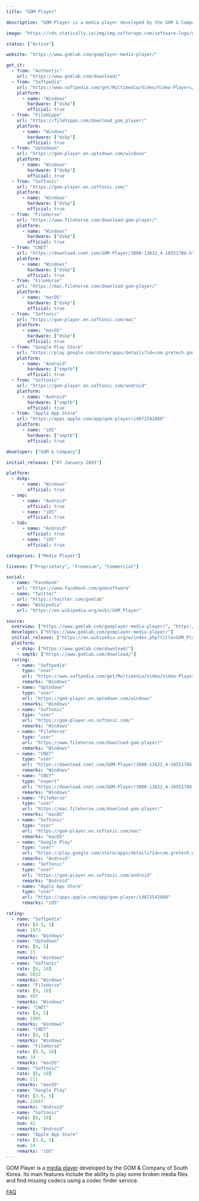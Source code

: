 ```yaml
---
title: "GOM Player"

description: "GOM Player is a media player developed by the GOM & Company of South Korea"

image: "https://cdn.statically.io/img/img.softorage.com/software-logo/gom-player.png?h=64"

status: ["Active"]

website: "https://www.gomlab.com/gomplayer-media-player/"

get_it:
  - from: "Authentic"
    url: "https://www.gomlab.com/download/"
  - from: "Softpedia"
    url: "https://www.softpedia.com/get/Multimedia/Video/Video-Players/Gom-Player.shtml"
    platform:
      - name: "Windows"
        hardware: ["dskp"]
        official: true
  - from: "FileHippo"
    url: "https://filehippo.com/download_gom_player/"
    platform:
      - name: "Windows"
        hardware: ["dskp"]
        official: true
  - from: "Uptodown"
    url: "https://gom-player.en.uptodown.com/windows"
    platform:
      - name: "Windows"
        hardware: ["dskp"]
        official: true
  - from: "Softonic"
    url: "https://gom-player.en.softonic.com/"
    platform:
      - name: "Windows"
        hardware: ["dskp"]
        official: true
  - from: "FileHorse"
    url: "https://www.filehorse.com/download-gom-player/"
    platform:
      - name: "Windows"
        hardware: ["dskp"]
        official: true
  - from: "CNET"
    url: "https://download.cnet.com/GOM-Player/3000-13632_4-10551786.html"
    platform:
      - name: "Windows"
        hardware: ["dskp"]
        official: true
  - from: "FileHorse"
    url: "https://mac.filehorse.com/download-gom-player/"
    platform:
      - name: "macOS"
        hardware: ["dskp"]
        official: true
  - from: "Softonic"
    url: "https://gom-player.en.softonic.com/mac"
    platform:
      - name: "macOS"
        hardware: ["dskp"]
        official: true
  - from: "Google Play Store"
    url: "https://play.google.com/store/apps/details?id=com.gretech.gomplayerko"
    platform:
      - name: "Android"
        hardware: ["smptb"]
        official: true
  - from: "Softonic"
    url: "https://gom-player.en.softonic.com/android"
    platform:
      - name: "Android"
        hardware: ["smptb"]
        official: true
  - from: "Apple App Store"
    url: "https://apps.apple.com/app/gom-player/id672542880"
    platform:
      - name: "iOS"
        hardware: ["smptb"]
        official: true

developer: ["GOM & Company"]

initial_release: ["07 January 2003"]

platform:
  - dskp:
      - name: "Windows"
        official: true
  - smp:
      - name: "Android"
        official: true
      - name: "iOS"
        official: true
  - tab:
      - name: "Android"
        official: true
      - name: "iOS"
        official: true

categories: ["Media Player"]

license: ["Proprietary", "Freemium", "Commercial"]

social:
  - name: "Facebook"
    url: "https://www.facebook.com/gomsoftware"
  - name: "Twitter"
    url: "https://twitter.com/gomlab"
  - name: "Wikipedia"
    url: "https://en.wikipedia.org/wiki/GOM_Player"

source:
  overview: ["https://www.gomlab.com/gomplayer-media-player/", "https://web.archive.org/web/20131219234124/http://player.gomlab.com/eng/overview/"]
  developer: ["https://www.gomlab.com/gomplayer-media-player/"]
  initial_release: ["https://en.wikipedia.org/w/index.php?title=GOM_Player&oldid=945860318"]
  platform:
    - dskp: ["https://www.gomlab.com/download/"]
    - smptb: ["https://www.gomlab.com/download/"]
  rating:
    - name: "Softpedia"
      type: "user"
      url: "https://www.softpedia.com/get/Multimedia/Video/Video-Players/Gom-Player.shtml"
      remarks: "Windows"
    - name: "Uptodown"
      type: "user"
      url: "https://gom-player.en.uptodown.com/windows"
      remarks: "Windows"
    - name: "Softonic"
      type: "user"
      url: "https://gom-player.en.softonic.com/"
      remarks: "Windows"
    - name: "FileHorse"
      type: "user"
      url: "https://www.filehorse.com/download-gom-player/"
      remarks: "Windows"
    - name: "CNET"
      type: "user"
      url: "https://download.cnet.com/GOM-Player/3000-13632_4-10551786.html"
      remarks: "Windows"
    - name: "CNET"
      type: "expert"
      url: "https://download.cnet.com/GOM-Player/3000-13632_4-10551786.html"
      remarks: "Windows"
    - name: "FileHorse"
      type: "user"
      url: "https://mac.filehorse.com/download-gom-player/"
      remarks: "macOS"
    - name: "Softonic"
      type: "user"
      url: "https://gom-player.en.softonic.com/mac"
      remarks: "macOS"
    - name: "Google Play"
      type: "user"
      url: "https://play.google.com/store/apps/details?id=com.gretech.gomplayerko"
      remarks: "Android"
    - name: "Softonic"
      type: "user"
      url: "https://gom-player.en.softonic.com/android"
      remarks: "Android"
    - name: "Apple App Store"
      type: "user"
      url: "https://apps.apple.com/app/gom-player/id672542880"
      remarks: "iOS"

rating:
  - name: "Softpedia"
    rate: [4.3, 5]
    num: 1973
    remarks: "Windows"
  - name: "Uptodown"
    rate: [4, 5]
    num: 15
    remarks: "Windows"
  - name: "Softonic"
    rate: [8, 10]
    num: 5832
    remarks: "Windows"
  - name: "FileHorse"
    rate: [9, 10]
    num: 497
    remarks: "Windows"
  - name: "CNET"
    rate: [4, 5]
    num: 1905
    remarks: "Windows"
  - name: "CNET"
    rate: [4, 5]
    remarks: "Windows"
  - name: "FileHorse"
    rate: [8.3, 10]
    num: 34
    remarks: "macOS"
  - name: "Softonic"
    rate: [6, 10]
    num: 211
    remarks: "macOS"
  - name: "Google Play"
    rate: [3.9, 5]
    num: 22467
    remarks: "Android"
  - name: "Softonic"
    rate: [8, 10]
    num: 42
    remarks: "Android"
  - name: "Apple App Store"
    rate: [3.8, 5]
    num: 34
    remarks: "iOS"
---
```

  GOM Player is a [media player](/categories/media-player/) developed by the GOM & Company of South Korea. Its main features include the ability to play some broken media files and find missing codecs using a codec finder service.
  
  [FAQ](https://www.gomlab.com/faq/?product=GOMPLAYER)


